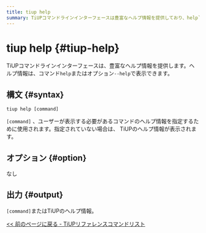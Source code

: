 ```yaml
---
title: tiup help
summary: TiUPコマンドラインインターフェースは豊富なヘルプ情報を提供しており、help` コマンドまたは `--help` オプションを使用してアクセスできます。`tiup help [command]` 構文を使用すると、表示するコマンドのヘルプ情報を指定できます。コマンドを指定しない場合は、 TiUPのヘルプ情報が表示されます。このコマンドにはオプションがなく、出力は指定されたコマンドまたはTiUPのヘルプ情報になります。
---
```


# tiup help {#tiup-help}

TiUPコマンドラインインターフェースは、豊富なヘルプ情報を提供します。ヘルプ情報は、コマンド`help`またはオプション`--help`で表示できます。

## 構文 {#syntax}

```shell
tiup help [command]
```

`[command]` 、ユーザーが表示する必要があるコマンドのヘルプ情報を指定するために使用されます。指定されていない場合は、 TiUPのヘルプ情報が表示されます。

## オプション {#option}

なし

## 出力 {#output}

`[command]`またはTiUPのヘルプ情報。

[&lt;&lt; 前のページに戻る - TiUPリファレンスコマンドリスト](/tiup/tiup-reference.md#command-list)
